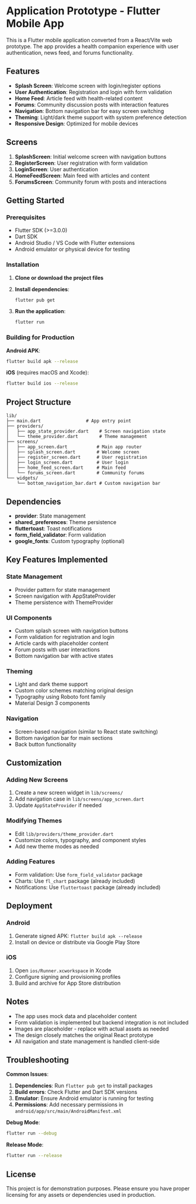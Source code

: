 # Application Prototype - Flutter Mobile App

This is a Flutter mobile application converted from a React/Vite web prototype. The app provides a health companion experience with user authentication, news feed, and forums functionality.

## Features

- **Splash Screen**: Welcome screen with login/register options
- **User Authentication**: Registration and login with form validation
- **Home Feed**: Article feed with health-related content
- **Forums**: Community discussion posts with interaction features
- **Navigation**: Bottom navigation bar for easy screen switching
- **Theming**: Light/dark theme support with system preference detection
- **Responsive Design**: Optimized for mobile devices

## Screens

1. **SplashScreen**: Initial welcome screen with navigation buttons
2. **RegisterScreen**: User registration with form validation
3. **LoginScreen**: User authentication
4. **HomeFeedScreen**: Main feed with articles and content
5. **ForumsScreen**: Community forum with posts and interactions

## Getting Started

### Prerequisites

- Flutter SDK (>=3.0.0)
- Dart SDK
- Android Studio / VS Code with Flutter extensions
- Android emulator or physical device for testing

### Installation

1. **Clone or download the project files**

2. **Install dependencies**:
   ```bash
   flutter pub get
   ```

3. **Run the application**:
   ```bash
   flutter run
   ```

### Building for Production

**Android APK**:
```bash
flutter build apk --release
```

**iOS** (requires macOS and Xcode):
```bash
flutter build ios --release
```

## Project Structure

```
lib/
├── main.dart                 # App entry point
├── providers/
│   ├── app_state_provider.dart    # Screen navigation state
│   └── theme_provider.dart        # Theme management
├── screens/
│   ├── app_screen.dart           # Main app router
│   ├── splash_screen.dart        # Welcome screen
│   ├── register_screen.dart      # User registration
│   ├── login_screen.dart         # User login
│   ├── home_feed_screen.dart     # Main feed
│   └── forums_screen.dart        # Community forums
└── widgets/
    └── bottom_navigation_bar.dart # Custom navigation bar
```

## Dependencies

- **provider**: State management
- **shared_preferences**: Theme persistence
- **fluttertoast**: Toast notifications
- **form_field_validator**: Form validation
- **google_fonts**: Custom typography (optional)

## Key Features Implemented

### State Management
- Provider pattern for state management
- Screen navigation with AppStateProvider
- Theme persistence with ThemeProvider

### UI Components
- Custom splash screen with navigation buttons
- Form validation for registration and login
- Article cards with placeholder content
- Forum posts with user interactions
- Bottom navigation bar with active states

### Theming
- Light and dark theme support
- Custom color schemes matching original design
- Typography using Roboto font family
- Material Design 3 components

### Navigation
- Screen-based navigation (similar to React state switching)
- Bottom navigation bar for main sections
- Back button functionality

## Customization

### Adding New Screens
1. Create a new screen widget in `lib/screens/`
2. Add navigation case in `lib/screens/app_screen.dart`
3. Update `AppStateProvider` if needed

### Modifying Themes
- Edit `lib/providers/theme_provider.dart`
- Customize colors, typography, and component styles
- Add new theme modes as needed

### Adding Features
- Form validation: Use `form_field_validator` package
- Charts: Use `fl_chart` package (already included)
- Notifications: Use `fluttertoast` package (already included)

## Deployment

### Android
1. Generate signed APK: `flutter build apk --release`
2. Install on device or distribute via Google Play Store

### iOS
1. Open `ios/Runner.xcworkspace` in Xcode
2. Configure signing and provisioning profiles
3. Build and archive for App Store distribution

## Notes

- The app uses mock data and placeholder content
- Form validation is implemented but backend integration is not included
- Images are placeholder - replace with actual assets as needed
- The design closely matches the original React prototype
- All navigation and state management is handled client-side

## Troubleshooting

**Common Issues**:
1. **Dependencies**: Run `flutter pub get` to install packages
2. **Build errors**: Check Flutter and Dart SDK versions
3. **Emulator**: Ensure Android emulator is running for testing
4. **Permissions**: Add necessary permissions in `android/app/src/main/AndroidManifest.xml`

**Debug Mode**:
```bash
flutter run --debug
```

**Release Mode**:
```bash
flutter run --release
```

## License

This project is for demonstration purposes. Please ensure you have proper licensing for any assets or dependencies used in production.
